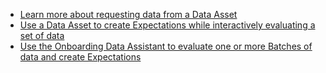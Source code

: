- [Learn more about requesting data from a Data Asset](/docs/oss/guides/connecting_to_your_data/fluent/batch_requests/how_to_request_data_from_a_data_asset)
- [Use a Data Asset to create Expectations while interactively evaluating a set of data](/docs/oss/guides/expectations/how_to_create_and_edit_expectations_with_instant_feedback_from_a_sample_batch_of_data)
- [Use the Onboarding Data Assistant to evaluate one or more Batches of data and create Expectations](/docs/oss/guides/expectations/data_assistants/how_to_create_an_expectation_suite_with_the_onboarding_data_assistant)